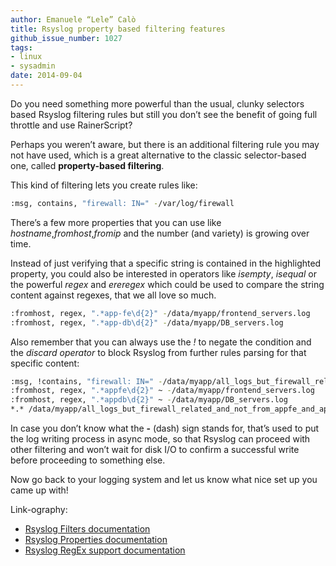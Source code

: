 ```yaml
---
author: Emanuele “Lele” Calò
title: Rsyslog property based filtering features
github_issue_number: 1027
tags:
- linux
- sysadmin
date: 2014-09-04
---
```




Do you need something more powerful than the usual, clunky selectors based Rsyslog filtering rules but still you don’t see the benefit of going full throttle and use RainerScript?

Perhaps you weren’t aware, but there is an additional filtering rule you may not have used, which is a great alternative to the classic selector-based one, called **property-based filtering**.

This kind of filtering lets you create rules like:

```bash
:msg, contains, "firewall: IN=" -/var/log/firewall
```

There’s a few more properties that you can use like *hostname*,*fromhost*,*fromip* and the number (and variety) is growing over time.

Instead of just verifying that a specific string is contained in the highlighted property, you could also be interested in operators like *isempty*, *isequal* or the powerful *regex* and *ereregex* which could be used to compare the string content against regexes, that we all love so much.

```bash
:fromhost, regex, ".*app-fe\d{2}" -/data/myapp/frontend_servers.log
:fromhost, regex, ".*app-db\d{2}" -/data/myapp/DB_servers.log
```

Also remember that you can always use the *!* to negate the condition and the *discard operator* to block Rsyslog from further rules parsing for that specific content:

```bash
:msg, !contains, "firewall: IN=" -/data/myapp/all_logs_but_firewall_related.log
:fromhost, regex, ".*appfe\d{2}" ~ -/data/myapp/frontend_servers.log
:fromhost, regex, ".*appdb\d{2}" ~ -/data/myapp/DB_servers.log
*.* /data/myapp/all_logs_but_firewall_related_and_not_from_appfe_and_appdb_servers.log
```

In case you don’t know what the **-** (dash) sign stands for, that’s used to put the log writing process in async mode, so that Rsyslog can proceed with other filtering and won’t wait for disk I/O to confirm a successful write before proceeding to something else.

Now go back to your logging system and let us know what nice set up you came up with!

Link-ography:

- [Rsyslog Filters documentation](http://www.rsyslog.com/doc/rsyslog_conf_filter.html)
- [Rsyslog Properties documentation](http://www.rsyslog.com/doc/property_replacer.html)
- [Rsyslog RegEx support documentation](http://www.rsyslog.com/doc/expression.html)


